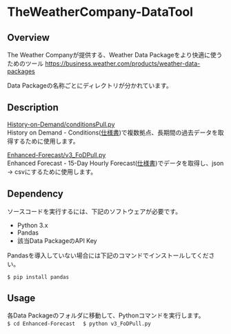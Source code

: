 # TheWeatherCompany-DataTool


## Overview
The Weather Companyが提供する、Weather Data Packageをより快適に使うためのツール
https://business.weather.com/products/weather-data-packages

Data Packageの名称ごとにディレクトリが分かれています。

## Description
[History-on-Demand/conditionsPull.py](https://github.com/thayate/TheWeatherCompany-DataTool/blob/master/History-on-Demand/conditionsPull.py)  
History on Demand - Conditions([仕様書](https://ibm.co/v3rHoDc))で複数拠点、長期間の過去データを取得するために使用します。

[Enhanced-Forecast/v3_FoDPull.py](https://github.com/thayate/TheWeatherCompany-DataTool/blob/master/Enhanced-Forecast/v3_FoDPull.py)  
Enhanced Forecast - 15-Day Hourly Forecast([仕様書](https://ibm.co/v3HFap))でデータを取得し、json -> csvにするために使用します。

## Dependency
ソースコードを実行するには、下記のソフトウェアが必要です。

- Python 3.x
- Pandas
- 該当Data PackageのAPI Key

Pandasを導入していない場合には下記のコマンドでインストールしてください。

`$ pip install pandas`

## Usage
各Data Packageのフォルダに移動して、Pythonコマンドを実行します。  
` $ cd Enhanced-Forecast  `
` $ python v3_FoDPull.py` 
